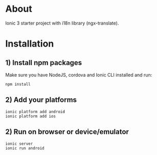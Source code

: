 # About #
Ionic 3 starter project with i18n library (ngx-translate).

# Installation #

## 1) Install npm packages #
Make sure you have NodeJS, cordova and Ionic CLI installed and run:
```
npm install
```

## 2) Add your platforms ##
```
ionic platform add android
ionic platform add ios
```

## 2) Run on browser or device/emulator ##
```
ionic server
ionic run android
```
